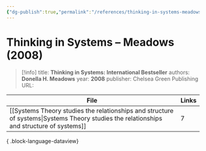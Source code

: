 ```yaml
---
{"dg-publish":true,"permalink":"/references/thinking-in-systems-meadows-2008/"}
---
```



# Thinking in Systems – Meadows (2008)

> [!info]
> title: **Thinking in Systems: International Bestseller**
> authors: **Donella H. Meadows**
> year: **2008**
> publisher: Chelsea Green Publishing
> URL: 



| File                                                                                                                                        | Links |
| ------------------------------------------------------------------------------------------------------------------------------------------- | ----- |
| [[Systems Theory studies the relationships and structure of systems\|Systems Theory studies the relationships and structure of systems]] | 7     |

{ .block-language-dataview}
